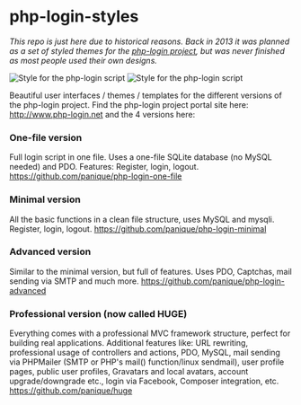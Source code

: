 # php-login-styles

*This repo is just here due to historical reasons. Back in 2013 it was planned as a set of styled themes for the 
[php-login project](http://www.php-login.net/), but was never finished as most people used their own designs.*

![Style for the php-login script](img/php_login_script_01.png)
![Style for the php-login script](img/php_login_script_02.png)

Beautiful user interfaces / themes / templates for the different versions of the php-login project. Find the php-login
project portal site here: http://www.php-login.net and the 4 versions here:

### One-file version
Full login script in one file. Uses a one-file SQLite database (no MySQL needed) and PDO.
Features: Register, login, logout.
https://github.com/panique/php-login-one-file

### Minimal version
All the basic functions in a clean file structure, uses MySQL and mysqli.
Register, login, logout.
https://github.com/panique/php-login-minimal

### Advanced version
Similar to the minimal version, but full of features.
Uses PDO, Captchas, mail sending via SMTP and much more.
https://github.com/panique/php-login-advanced

### Professional version (now called HUGE)
Everything comes with a professional MVC framework structure, perfect for building real applications. 
Additional features like: URL rewriting, professional usage of controllers and actions, PDO, MySQL, mail sending via 
PHPMailer (SMTP or PHP's mail() function/linux sendmail), user profile pages, public user profiles, Gravatars and local 
avatars, account upgrade/downgrade etc., login via Facebook, Composer integration, etc.
https://github.com/panique/huge